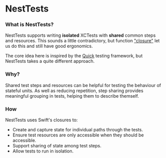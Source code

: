# NestTests

### What is NestTests?

NestTests supports writing **isolated** XCTests with **shared** common steps and resources. This sounds a
little contradictory, but function ["closure"](https://en.wikipedia.org/wiki/Closure_(computer_programming))
let us do this and still have good ergonomics.

The core idea here is inspired by the [Quick](https://github.com/Quick/Quick) testing framework, but NestTests
takes a quite different approach.

### Why?

Shared test steps and resources can be helpful for testing the behaviour of stateful units. As well as 
reducing repetition, step sharing provides meaningful grouping in tests, helping them to describe themself.

### How

NestTests uses Swift's closures to:

* Create and capture state for individual paths through the tests.
* Ensure test resources are only accessible when they should be accessible.
* Support sharing of state among test steps.
* Allow tests to run in isolation.

